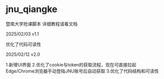# jnu_qiangke
暨南大学抢课脚本
详细教程请看文档

2025/02/03  v1.1 

优化了代码可读性

2025/02/12  v2.0 

1.新增UI界面
2.优化了cookie与token的获取流程，现在可直接拉起Edge/Chrome浏览器手动登陆JNU账号后自动获取
3.优化了代码结构和可读性

